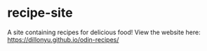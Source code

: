 # recipe-site
A site containing recipes for delicious food! View the website here: https://dillonyu.github.io/odin-recipes/
